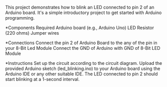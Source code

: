 This project demonstrates how to blink an LED connected to pin 2 of an Arduino board. It's a simple introductory project to get started with Arduino programming.

*Components Required
  Arduino board (e.g., Arduino Uno)
  LED
  Resistor (220 ohms)
  Jumper wires
  
*Connections
Connect the pin 2 of Arduino Board to the any of the pin in your 8-Bit Led Module 
Connect the GND of Arduino with GND of 8-Bit LED Module

*Instructions
Set up the circuit according to the circuit diagram.
Upload the provided Arduino sketch (led_blinking.ino) to your Arduino board using the Arduino IDE or any other suitable IDE.
The LED connected to pin 2 should start blinking at a 1-second interval.
